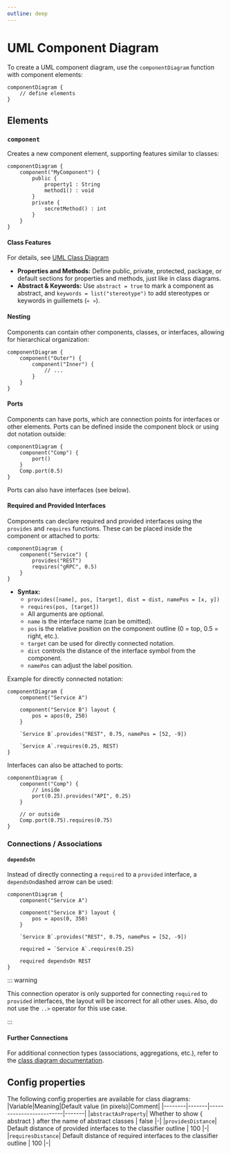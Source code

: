 ```yaml
---
outline: deep
---
```


# UML Component Diagram

To create a UML component diagram, use the `componentDiagram` function with component elements:

```
componentDiagram {
    // define elements
}
```

## Elements

### `component`

Creates a new component element, supporting features similar to classes:

```hylimo
componentDiagram {
    component("MyComponent") {
        public {
            property1 : String
            method1() : void
        }
        private {
            secretMethod() : int
        }
    }
}
```

#### Class Features

For details, see [UML Class Diagram](./class.md#class)

- **Properties and Methods:** Define public, private, protected, package, or default sections for properties and methods, just like in class diagrams.
- **Abstract & Keywords:** Use `abstract = true` to mark a component as abstract, and `keywords = list("stereotype")` to add stereotypes or keywords in guillemets (`« »`).

#### Nesting

Components can contain other components, classes, or interfaces, allowing for hierarchical organization:

```hylimo
componentDiagram {
    component("Outer") {
        component("Inner") {
            // ...
        }
    }
}
```

#### Ports

Components can have ports, which are connection points for interfaces or other elements. Ports can be defined inside the component block or using dot notation outside:

```hylimo
componentDiagram {
    component("Comp") {
        port()
    }
    Comp.port(0.5)
}
```

Ports can also have interfaces (see below).

#### Required and Provided Interfaces

Components can declare required and provided interfaces using the `provides` and `requires` functions. These can be placed inside the component or attached to ports:

```hylimo
componentDiagram {
    component("Service") {
        provides("REST")
        requires("gRPC", 0.5)
    }
}
```

- **Syntax:**
  - `provides([name], pos, [target], dist = dist, namePos = [x, y])`
  - `requires(pos, [target])`
  - All arguments are optional.
  - `name` is the interface name (can be omitted).
  - `pos` is the relative position on the component outline (0 = top, 0.5 = right, etc.).
  - `target` can be used for directly connected notation.
  - `dist` controls the distance of the interface symbol from the component.
  - `namePos` can adjust the label position.

Example for directly connected notation:

```hylimo
componentDiagram {
    component("Service A")

    component("Service B") layout {
        pos = apos(0, 250)
    }

    `Service B`.provides("REST", 0.75, namePos = [52, -9])

    `Service A`.requires(0.25, REST)
}
```

Interfaces can also be attached to ports:

```hylimo
componentDiagram {
    component("Comp") {
        // inside
        port(0.25).provides("API", 0.25)
    }

    // or outside
    Comp.port(0.75).requires(0.75)
}
```

### Connections / Associations

#### `dependsOn`

Instead of directly connecting a `required` to a `provided` interface, a `dependsOn`dashed arrow can be used:

```hylimo
componentDiagram {
    component("Service A")

    component("Service B") layout {
        pos = apos(0, 350)
    }

    `Service B`.provides("REST", 0.75, namePos = [52, -9])

    required = `Service A`.requires(0.25)

    required dependsOn REST
}
```

::: warning

This connection operator is only supported for connecting `required` to `provided` interfaces, the layout will be incorrect for all other uses.
Also, do not use the `..>` operator for this use case.

:::

#### Further Connections

For additional connection types (associations, aggregations, etc.), refer to the [class diagram documentation](class.md).

## Config properties

The following config properties are available for class diagrams:
|Variable|Meaning|Default value (in pixels)|Comment|
|--------|-------|-------------------------|-------|
|`abstractAsProperty`| Whether to show { abstract } after the name of abstract classes | false |-|
|`providesDistance`| Default distance of provided interfaces to the classifier outline | 100 |-|
|`requiresDistance`| Default distance of required interfaces to the classifier outline | 100 |-|
